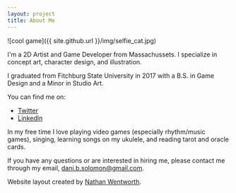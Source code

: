 ```yaml
---
layout: project
title: About Me
---
```


![cool game]({{ site.github.url }}/img/selfie_cat.jpg)

I'm a 2D Artist and Game Developer from Massachussets. I specialize in concept art, character design, and illustration.

I graduated from Fitchburg State University in 2017 with a B.S. in Game Design and a Minor in Studio Art.

You can find me on:
- [Twitter](https://twitter.com/DaniBSolomon)
- [LinkedIn](https://www.linkedin.com/in/danibsolomon/)

In my free time I love playing video games (especially rhythm/music games), singing, learning songs on my ukulele, and reading tarot and oracle cards.

If you have any questions or are interested in hiring me, please contact me through my email, dani.b.solomon@gmail.com.



Website layout created by [Nathan Wentworth](https://nathanwentworth.co).

